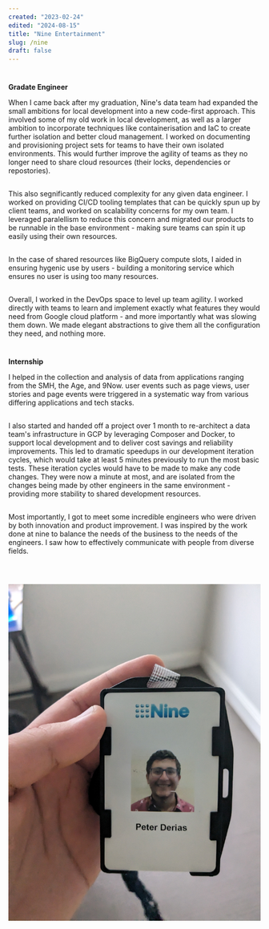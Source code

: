 ```yaml
---
created: "2023-02-24"
edited: "2024-08-15"
title: "Nine Entertainment"
slug: /nine
draft: false
---
```


<style>
    p {
        padding-bottom: 15px;
    }
    h3 {
        padding-top: 5px;
        font-size: var(--chakra-fontSizes-lg);
    }
    .content {
        display: flex;
        align-items: center;
        gap: 15px;
        @media (min-width: 1000px) {
            flex-direction: row;
        };
        @media (max-width: 1000px) {
            flex-direction: column;
        }
    }
    .badge {
        flex-grow: 1;
        justify-self: center;
        justify-content: center;
        @media (min-width: 1000px) {
            min-width: 20%;
        }
        @media (max-width: 1000px) {
            min-width: 80%;
        }
    }
</style>

<div class="content">

<div>

### Gradate Engineer

When I came back after my graduation, Nine's data team had expanded the small ambitions for local development into a new code-first approach. This involved some of my old work in local development, as well as a larger
ambition to incorporate techniques like containerisation and IaC to create further isolation and better cloud management. I worked on documenting and provisioning project sets for
teams to have their own isolated environments. This would further improve the agility of teams as they no longer need to share cloud resources (their locks, dependencies or repostories).

This also segnificantly reduced complexity for any given data engineer. I worked on providing CI/CD tooling templates that can be quickly spun up by client teams, and worked on scalability concerns
for my own team. I leveraged paralellism to reduce this concern and migrated our products to be runnable in the base environment - making sure teams can spin it up easily using their own resources.

In the case of shared resources like BigQuery compute slots, I aided in ensuring hygenic use by users - building a monitoring service which ensures no user is using too many resources.

Overall, I worked in the DevOps space to level up team agility. I worked directly with teams to learn and implement exactly what features they would need from Google cloud platform - and more importantly what was slowing them down. We made elegant abstractions to give them all the configuration they need, and nothing more.

### Internship

I helped in the collection and analysis of data from applications ranging from the SMH, the Age, and 9Now. user events such as page views,
user stories and page events were triggered in a systematic way from various differing applications and tech stacks.

I also started and handed off a project over 1 month to re-architect a data team's infrastructure in GCP by leveraging Composer and
Docker, to support local development and to deliver cost savings and reliability improvements. This led to dramatic speedups in our
development iteration cycles, which would take at least 5 minutes previously to run the most basic tests. These iteration cycles would have to be made to make any code changes.
They were now a minute at most, and are isolated from the changes being made by other engineers in the same environment - providing more stability to shared development resources.

Most importantly, I got to meet some incredible engineers who were driven by both innovation and product improvement. I was inspired by the
work done at nine to balance the needs of the business to the needs of the engineers. I saw how to effectively communicate with people from
diverse fields.

</div>

<div class="badge">

![Peter's Nine Badge](../images/nine.jpg)

</div>

</div>
